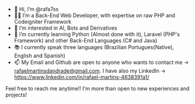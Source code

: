- 👋  Hi, I’m @rafa7ss
- 👨‍💻  I’m a Back-End Web Developer, with expertise on raw PHP and Codeigniter Framework
- 👀  I’m interested in AI, Bots and Derivatives
- 🌱  I’m currently learning Python (Almost done with it), Laravel (PHP's Framework) and other Back-End Languages (C# and Java)
- 📚  I currently speak three languages (Brazilian Portugues(Native), English and Spanish)
- 📫  My Email and Github are open to anyone who wants to contact me -> rafaelmartinsdandrade@gmail.com. I have also my LinkedIn -> https://www.linkedin.com/in/rafael-martins-4638391a1/

Feel free to reach me anytime!! I'm more than open to new experiences and projects!

